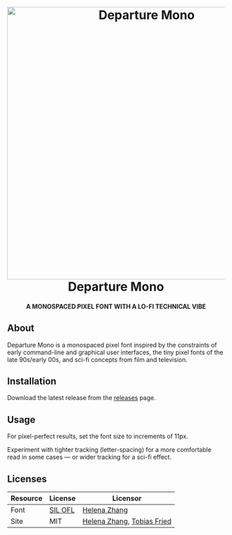 <h1 align="center">
  <br>
  <a href="http://departuremono.com">
    <img src="https://github.com/rektdeckard/departure-mono/blob/main/public/assets/departure-og.png?raw=true" alt="Departure Mono" width="630">
  </a>
  <br>
    Departure Mono
  <br>
</h1>

<h4 align="center">A MONOSPACED PIXEL FONT WITH A LO-FI TECHNICAL VIBE</h4>

## About

Departure Mono is a monospaced pixel font inspired by the constraints of early command-line and graphical user interfaces, the tiny pixel fonts of the late 90s/early 00s, and sci-fi concepts from film and television.

## Installation

Download the latest release from the [releases](https://github.com/rektdeckard/departure-mono/releases/latest) page.

## Usage

For pixel-perfect results, set the font size to increments of 11px.

Experiment with tighter tracking (letter-spacing) for a more comfortable read in some cases — or wider tracking for a sci-fi effect.

## Licenses

| Resource | License | Licensor |
| -------- | ------- | -------- |
| Font     | [SIL OFL](https://github.com/rektdeckard/departure-mono/blob/main/public/assets/LICENSE?raw=true) | [Helena Zhang](https://helenazhang.com) |
| Site     | MIT     | [Helena Zhang](https://helenazhang.com), [Tobias Fried](https://tobiasfried.com) |

